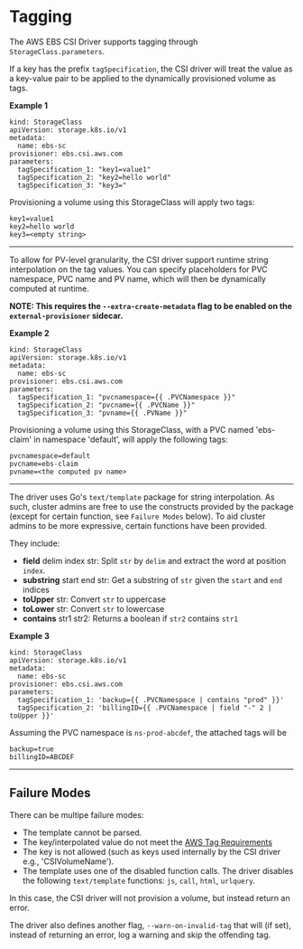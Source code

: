 # Tagging

The AWS EBS CSI Driver supports tagging through `StorageClass.parameters`. 

If a key has the prefix `tagSpecification`, the CSI driver will treat the value as a key-value pair to be applied to the dynamically provisioned volume as tags.


**Example 1**
```
kind: StorageClass
apiVersion: storage.k8s.io/v1
metadata:
  name: ebs-sc
provisioner: ebs.csi.aws.com
parameters:
  tagSpecification_1: "key1=value1"
  tagSpecification_2: "key2=hello world"
  tagSpecification_3: "key3="
```

Provisioning a volume using this StorageClass will apply two tags:

```
key1=value1
key2=hello world
key3=<empty string>
```

________

To allow for PV-level granularity, the CSI driver support runtime string interpolation on the tag values. You can specify placeholders for PVC namespace, PVC name and PV name, which will then be dynamically computed at runtime.

**NOTE: This requires the `--extra-create-metadata` flag to be enabled on the `external-provisioner` sidecar.**

**Example 2**
```
kind: StorageClass
apiVersion: storage.k8s.io/v1
metadata:
  name: ebs-sc
provisioner: ebs.csi.aws.com
parameters:
  tagSpecification_1: "pvcnamespace={{ .PVCNamespace }}"
  tagSpecification_2: "pvcname={{ .PVCName }}"
  tagSpecification_3: "pvname={{ .PVName }}"
```
Provisioning a volume using this StorageClass, with a PVC named 'ebs-claim' in namespace 'default', will apply the following tags:

```
pvcnamespace=default
pvcname=ebs-claim
pvname=<the computed pv name>
```


_________

The driver uses Go's `text/template` package for string interpolation. As such, cluster admins are free to use the constructs provided by the package (except for certain function, see `Failure Modes` below). To aid cluster admins to be more expressive, certain functions have been provided.

They include:

-   **field** delim index str: Split `str` by `delim` and extract the  word at position `index`.
-   **substring** start end str: Get a substring of `str` given the `start` and `end` indices
-   **toUpper** str: Convert `str` to uppercase
-   **toLower** str: Convert `str` to lowercase
-   **contains** str1 str2: Returns a boolean if `str2` contains `str1`


**Example 3**
```
kind: StorageClass
apiVersion: storage.k8s.io/v1
metadata:
  name: ebs-sc
provisioner: ebs.csi.aws.com
parameters:
  tagSpecification_1: 'backup={{ .PVCNamespace | contains "prod" }}'
  tagSpecification_2: 'billingID={{ .PVCNamespace | field "-" 2 | toUpper }}'
```

Assuming the PVC namespace is `ns-prod-abcdef`, the attached tags will be

```
backup=true
billingID=ABCDEF
```

____

## Failure Modes

There can be multipe failure modes:

* The template cannot be parsed.
* The key/interpolated value do not meet the [AWS Tag Requirements](https://docs.aws.amazon.com/general/latest/gr/aws_tagging.html)
* The key is not allowed (such as keys used internally by the CSI driver e.g., 'CSIVolumeName').
* The template uses one of the disabled function calls. The driver disables the following `text/template` functions: `js`, `call`, `html`, `urlquery`. 

In this case, the CSI driver will not provision a volume, but instead return an error.

The driver also defines another flag, `--warn-on-invalid-tag` that will (if set), instead of returning an error, log a warning and skip the offending tag.



